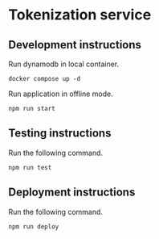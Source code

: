 # Tokenization service

## Development instructions

Run dynamodb in local container.

```
docker compose up -d
```

Run application in offline mode.

```
npm run start
```

## Testing instructions

Run the following command.

```
npm run test
```

## Deployment instructions

Run the following command.

```
npm run deploy
```
